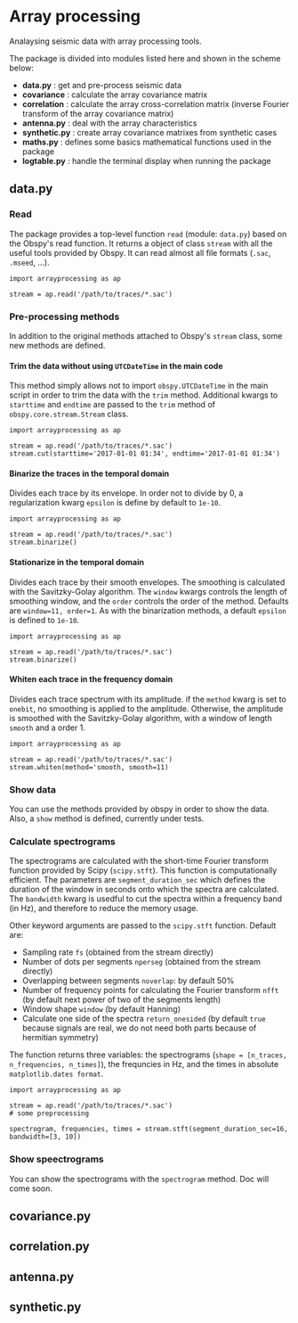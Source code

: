 # Array processing

Analaysing seismic data with array processing tools.

The package is divided into modules listed here and shown in the scheme below:
* __data.py__ : get and pre-process seismic data
* __covariance__ : calculate the array covariance matrix
* __correlation__ : calculate the array cross-correlation matrix (inverse Fourier transform of the array covariance matrix)
* __antenna.py__ : deal with the array characteristics
* __synthetic.py__ : create array covariance matrixes from synthetic cases
* __maths.py__ : defines some basics mathematical functions used in the package
* __logtable.py__ : handle the terminal display when running the package

## data.py

### Read

The package provides a top-level function `read` (module: `data.py`) based on the Obspy's read function. It returns a object of class `stream` with all the useful tools provided by Obspy. It can read almost all file formats (`.sac`, `.mseed`, ...). 

```
import arrayprocessing as ap

stream = ap.read('/path/to/traces/*.sac')
```

### Pre-processing methods

In addition to the original methods attached to Obspy's `stream` class, some new methods are defined. 

#### Trim the data without using `UTCDateTime` in the main code

This method simply allows not to import `obspy.UTCDateTime` in the main script in order to trim the data with the `trim` method. Additional kwargs to `starttime` and `endtime` are passed to the `trim` method of `obspy.core.stream.Stream` class.

```
import arrayprocessing as ap

stream = ap.read('/path/to/traces/*.sac')
stream.cut(starttime='2017-01-01 01:34', endtime='2017-01-01 01:34')
```

#### Binarize the traces in the temporal domain

Divides each trace by its envelope. In order not to divide by 0, a regularization kwarg `epsilon` is define by default to `1e-10`.

```
import arrayprocessing as ap

stream = ap.read('/path/to/traces/*.sac')
stream.binarize()
```

#### Stationarize in the temporal domain

Divides each trace by their smooth envelopes. The smoothing is calculated with the Savitzky-Golay algorithm. The `window` kwargs controls the length of smoothing window, and the `order` controls the order of the method. Defaults are `window=11, order=1`. As with the binarization methods, a default `epsilon` is defined to `1e-10`.

```
import arrayprocessing as ap

stream = ap.read('/path/to/traces/*.sac')
stream.binarize()
```

#### Whiten each trace in the frequency domain

Divides each trace spectrum with its amplitude. if the `method` kwarg is set to `onebit`, no smoothing is applied to the amplitude. Otherwise, the amplitude is smoothed with the Savitzky-Golay algorithm, with a window of length `smooth` and a order 1.

```
import arrayprocessing as ap

stream = ap.read('/path/to/traces/*.sac')
stream.whiten(method='smooth, smooth=11)
```

### Show data

You can use the methods provided by obspy in order to show the data. Also, a `show` method is defined, currently under tests.

### Calculate spectrograms

The spectrograms are calculated with the short-time Fourier transform function provided by Scipy (`scipy.stft`). This function is computationally efficient. The parameters are `segment_duration_sec` which defines the duration of the window in seconds onto which the spectra are calculated. The `bandwidth` kwarg is usedful to cut the spectra within a frequency band (in Hz), and therefore to reduce the memory usage.

Other keyword arguments are passed to the `scipy.stft` function. Default are: 
- Sampling rate `fs` (obtained from the stream directly)
- Number of dots per segments `nperseg` (obtained from the stream directly)
- Overlapping between segments `noverlap`: by default 50%
- Number of frequency points for calculating the Fourier transform `nfft` (by default next power of two of the segments length)
- Window shape `window` (by default Hanning)
- Calculate one side of the spectra `return_onesided` (by default `true` because signals are real, we do not need both parts because of hermitian symmetry)

The function returns three variables: the spectrograms (`shape = [n_traces, n_frequencies, n_times]`), the frequncies in Hz, and the times in absolute `matplotlib.dates format`.
```
import arrayprocessing as ap

stream = ap.read('/path/to/traces/*.sac')
# some preprocessing

spectrogram, frequencies, times = stream.stft(segment_duration_sec=16, bandwidth=[3, 10])
```

### Show speectrograms

You can show the spectrograms with the `spectrogram` method. Doc will come soon.

## covariance.py

## correlation.py

## antenna.py

## synthetic.py


